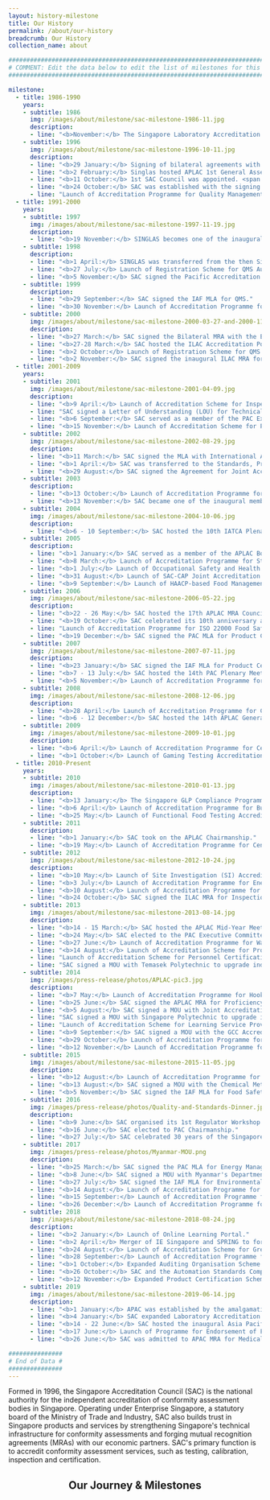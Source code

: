 ```yaml
---
layout: history-milestone
title: Our History
permalink: /about/our-history
breadcrumb: Our History
collection_name: about

######################################################################################
# COMMENT: Edit the data below to edit the list of milestones for this page #
######################################################################################

milestone:
  - title: 1986-1990
    years:
    - subtitle: 1986
      img: /images/about/milestone/sac-milestone-1986-11.jpg
      description:
      - line: "<b>November:</b> The Singapore Laboratory Accreditation Scheme (SINGLAS) was launched under the then Singapore Institute of Standards and Industrial Research (SISIR)."
    - subtitle: 1996
      img: /images/about/milestone/sac-milestone-1996-10-11.jpg
      description:
      - line: "<b>29 January:</b> Signing of bilateral agreements with National Accreditation for Testing Authorities (NATAS) Australia, Telerc (now called International Accreditation New Zealand, IANZ), American Association for Laboratory Accreditation (A2LA) & Hong Kong Laboratory Accreditation Scheme (HOKLAS) for laboratory accreditation."
      - line: "<b>2 February:</b> Singlas hosted APLAC 1st General Assembly."
      - line: "<b>11 October:</b> 1st SAC Council was appointed. <span class='milestone-arrow'></span>"
      - line: "<b>24 October:</b> SAC was established with the signing of MOU between the Ministry of Trade and Industry (MTI) and the then Singapore Confederation of Industries (SCI)."
      - line: "Launch of Accreditation Programme for Quality Management System (QMS) Certification."
  - title: 1991-2000
    years:
    - subtitle: 1997
      img: /images/about/milestone/sac-milestone-1997-11-19.jpg
      description:
      - line: "<b>19 November:</b> SINGLAS becomes one of the inaugural signatories of the APLAC MRA. <span class='milestone-arrow'></span>" 
    - subtitle: 1998
      description:
      - line: "<b>1 April:</b> SINGLAS was transferred from the then Singapore Productivity and Standards Board (PSB) to SAC."  
      - line: "<b>27 July:</b> Launch of Registration Scheme for QMS Auditor."  
      - line: "<b>5 November:</b> SAC signed the Pacific Accreditation Cooperation (PAC) MLA for QMS."  
    - subtitle: 1999
      description:
      - line: "<b>29 September:</b> SAC signed the IAF MLA for QMS."  
      - line: "<b>30 November:</b> Launch of Accreditation Programme for Environmental Management System (EMS) Certification."     
    - subtitle: 2000
      img: /images/about/milestone/sac-milestone-2000-03-27-and-2000-11-02.jpg
      description:
      - line: "<b>27 March:</b> SAC signed the Bilateral MRA with the European Co-operation for Accreditation (EA) for laboratory accreditation. <span class='milestone-arrow'></span>"  
      - line: "<b>27-28 March:</b> SAC hosted the ILAC Accreditation Policy Committee Meeting."  
      - line: "<b>2 October:</b> Launch of Registration Scheme for QMS Internal Auditor." 
      - line: "<b>2 November:</b> SAC signed the inaugural ILAC MRA for laboratory accreditation. <span class='milestone-arrow'></span>"  
  - title: 2001-2009
    years:
    - subtitle: 2001
      img: /images/about/milestone/sac-milestone-2001-04-09.jpg
      description:
      - line: "<b>9 April:</b> Launch of Accreditation Scheme for Inspection Bodies. <span class='milestone-arrow'></span>"  
      - line: "SAC signed a Letter of Understanding (LOU) for Technical Cooperation with the Ministry of Development, Brunei Darussalam."  
      - line: "<b>6 September:</b> SAC served as a member of the PAC Executive Committee."  
      - line: "<b>15 November:</b> Launch of Accreditation Scheme for Product Certification Bodies."    
    - subtitle: 2002
      img: /images/about/milestone/sac-milestone-2002-08-29.jpg
      description:
      - line: "<b>11 March:</b> SAC signed the MLA with International Auditor and Training Certification Association (IATCA) for QMS Auditor Registration."  
      - line: "<b>1 April:</b> SAC was transferred to the Standards, Productivity and Innovation Board (SPRING Singapore)." 
      - line: "<b>29 August:</b> SAC signed the Agreement for Joint Accreditation of Medical Laboratories with the College of American Pathologists. <span class='milestone-arrow'></span>" 
    - subtitle: 2003
      description:
      - line: "<b>13 October:</b> Launch of Accreditation Programme for Certification of Bunker Supply."
      - line: "<b>13 November:</b> SAC became one of the inaugural members of the APLAC MRA for Inspection."
    - subtitle: 2004
      img: /images/about/milestone/sac-milestone-2004-10-06.jpg
      description:
      - line: "<b>6 - 10 September:</b> SAC hosted the 10th IATCA Plenary Meeting. <span class='milestone-arrow'></span>"
    - subtitle: 2005
      description:
      - line: "<b>1 January:</b> SAC served as a member of the APLAC Board of Management."    
      - line: "<b>8 March:</b> Launch of Accreditation Programme for Structural Steelwork Inspection."   
      - line: "<b>1 July:</b> Launch of Occupational Safety and Health Management System (OSHMS) Accreditation Programme." 
      - line: "<b>31 August:</b> Launch of SAC-CAP Joint Accreditation Programme for Medical Testing."    
      - line: "<b>9 September:</b> Launch of HAACP-based Food Management System Accreditation Programme."    
    - subtitle: 2006
      img: /images/about/milestone/sac-milestone-2006-05-22.jpg
      description:
      - line: "<b>22 - 26 May:</b> SAC hosted the 17th APLAC MRA Council Meeting and Board of Management Meeting. <span class='milestone-arrow'></span>"
      - line: "<b>19 October:</b> SAC celebrated its 10th anniversary and 20 years of laboratory accreditation."   
      - line: "Launch of Accreditation Programme for ISO 22000 Food Safety Management System (FSMS) Certification."   
      - line: "<b>19 December:</b> SAC signed the PAC MLA for Product Certifcation."   
    - subtitle: 2007
      img: /images/about/milestone/sac-milestone-2007-07-11.jpg
      description:
      - line: "<b>23 January:</b> SAC signed the IAF MLA for Product Certifcation."
      - line: "<b>7 - 13 July:</b> SAC hosted the 14th PAC Plenary Meeting. <span class='milestone-arrow'></span>"   
      - line: "<b>5 November:</b> Launch of Accreditation Programme for Cargo Inspection and Medical Imaging."  
    - subtitle: 2008
      img: /images/about/milestone/sac-milestone-2008-12-06.jpg
      description:
      - line: "<b>28 April:</b> Launch of Accreditation Programme for Certification of Ready-Mixed Concrete."
      - line: "<b>6 - 12 December:</b> SAC hosted the 14th APLAC General Assembly and Technical Meetings. <span class='milestone-arrow'></span>"   
    - subtitle: 2009
      img: /images/about/milestone/sac-milestone-2009-10-01.jpg
      description:
      - line: "<b>6 April:</b> Launch of Accreditation Programme for Certification of Good Distribution Practice for Medical Devices (GDPMDS)."
      - line: "<b>1 October:</b> Launch of Gaming Testing Accreditation Programme. <span class='milestone-arrow'></span>"      
  - title: 2010-Present
    years:
    - subtitle: 2010
      img: /images/about/milestone/sac-milestone-2010-01-13.jpg
      description:
      - line: "<b>13 January:</b> The Singapore GLP Compliance Programme was admitted to OECD Mutual Acceptance of Data. <span class='milestone-arrow'></span>"
      - line: "<b>6 April:</b> Launch of Accreditation Programme for Business Continuity Management (BCM) Certification."
      - line: "<b>25 May:</b> Launch of Functional Food Testing Accreditation Programme."
    - subtitle: 2011
      description:
      - line: "<b>1 January:</b> SAC took on the APLAC Chairmanship."
      - line: "<b>19 May:</b> Launch of Accreditation Programme for Central Alarm Monitoring Stations (CAMS)."
    - subtitle: 2012
      img: /images/about/milestone/sac-milestone-2012-10-24.jpg
      description:
      - line: "<b>10 May:</b> Launch of Site Investigation (SI) Accreditation Programme."
      - line: "<b>3 July:</b> Launch of Accreditation Programme for Energy Management System (EnMS) Certification."
      - line: "<b>10 August:</b> Launch of Accreditation Programme for Technical Audit of Extension Schemes for Pressure Vessels."
      - line: "<b>24 October:</b> SAC signed the ILAC MRA for Inspection Bodies. <span class='milestone-arrow'></span>"
    - subtitle: 2013
      img: /images/about/milestone/sac-milestone-2013-08-14.jpg
      description:
      - line: "<b>14 - 15 March:</b> SAC hosted the APLAC Mid-Year Meetings for APLAC MRA Council and Board of Management."
      - line: "<b>24 May:</b> SAC elected to the PAC Executive Committee."
      - line: "<b>27 June:</b> Launch of Accreditation Programme for Water Efficiency Management System (WEMS) Certification."
      - line: "<b>14 August:</b> Launch of Accreditation Scheme for Proficiency Testing Providers (PTP)."
      - line: "Launch of Accreditation Scheme for Personnel Certification. <span class='milestone-arrow'></span>"
      - line: "SAC signed a MOU with Temasek Polytechnic to upgrade industry capability."
    - subtitle: 2014
      img: /images/press-release/photos/APLAC-pic3.jpg
      description:
      - line: "<b>7 May:</b> Launch of Accreditation Programme for Hook-Lift and Container (HL) Inspection."
      - line: "<b>25 June:</b> SAC signed the APLAC MRA for Proficiency Testing Providers (PTP). <span class='milestone-arrow'></span>"
      - line: "<b>5 August:</b> SAC signed a MOU with Joint Accreditation System of Australia and New Zealand (JAS-ANZ) for closer collaboration."
      - line: "SAC signed a MOU with Singapore Polytechnic to upgrade industry capability."
      - line: "Launch of Accreditation Scheme for Learning Service Providers (LSP) Certification."
      - line: "<b>9 September:</b> SAC signed a MOU with the GCC Accreditation Centre (GAC) for closer collaboration."
      - line: "<b>29 October:</b> Launch of Accreditation Programme for Multi-Tiered Cloud Computing Security (MTCS) Certification."
      - line: "<b>12 November:</b> Launch of Accreditation Programme for End-of-Life ICT Equipment Management (EIMS) Certification."
    - subtitle: 2015
      img: /images/about/milestone/sac-milestone-2015-11-05.jpg
      description:
      - line: "<b>12 August:</b> Launch of Accreditation Programme for Asset Management (AM) Certification."
      - line: "<b>13 August:</b> SAC signed a MOU with the Chemical Metrology Division (CMD) of Health Sciences Authority for closer collaboration."
      - line: "<b>5 November:</b> SAC signed the IAF MLA for Food Safety Management System (FSMS). <span class='milestone-arrow'></span>"
    - subtitle: 2016
      img: /images/press-release/photos/Quality-and-Standards-Dinner.jpg
      description:
      - line: "<b>9 June:</b> SAC organised its 1st Regulator Workshop to promote accreditation as a tool to support public policy."
      - line: "<b>16 June:</b> SAC elected to PAC Chairmanship."
      - line: "<b>27 July:</b> SAC celebrated 30 years of the Singapore Accreditation Programme. <span class='milestone-arrow'></span>"    
    - subtitle: 2017
      img: /images/press-release/photos/Myanmar-MOU.png
      description:
      - line: "<b>25 March:</b> SAC signed the PAC MLA for Energy Management System (EnMS) and Environmental Management System (EMS)."
      - line: "<b>8 June:</b> SAC signed a MOU with Myanmar's Department of Research and Innovation (DRI) and appointed as their partner accreditation body. <span class='milestone-arrow'></span>"
      - line: "<b>27 July:</b> SAC signed the IAF MLA for Environmental Management System (EMS)."
      - line: "<b>14 August:</b> Launch of Accreditation Programme for Medical Devices Quality Management System (ISO 13485) Certification."
      - line: "<b>15 September:</b> Launch of Accreditation Programme for Auditing Organisations."
      - line: "<b>26 December:</b> Launch of Accreditation Programme for Anti-Bribery Management System Certification."
    - subtitle: 2018
      img: /images/about/milestone/sac-milestone-2018-08-24.jpg
      description:
      - line: "<b>2 January:</b> Launch of Online Learning Portal."
      - line: "<b>2 April:</b> Merger of IE Singapore and SPRING to form Enterprise Singapore."
      - line: "<b>24 August:</b> Launch of Accreditation Scheme for Greenhouse Gas Validation & Verification Body. <span class='milestone-arrow'></span>"
      - line: "<b>28 September:</b> Launch of Accreditation Programme for Information Security Management System (ISMS) Certification."
      - line: "<b>1 October:</b> Expanded Auditing Organisation Scheme to include Risk Management Audit and expanded Product Certification Scheme to include Organic Primary Produce certification."
      - line: "<b>26 October:</b> SAC and the Automation Standards Compliance Institute (ASCI) signed an MoU to facilitate industry recognition of SAC-accredited conformity assessment bodies (CABs) providing ISA/IEC 62443 Industrial Automation and Control Systems Cybersecurity Certification under ASCI's ISASecure Scheme." 
      - line: "<b>12 November:</b> Expanded Product Certification Scheme to include certification of Structural Steelwork Fabricators." 
    - subtitle: 2019
      img: /images/about/milestone/sac-milestone-2019-06-14.jpg
      description:
      - line: "<b>1 January:</b> APAC was established by the amalgamation of APLAC and PAC."
      - line: "<b>4 January:</b> SAC expanded Laboratory Accreditation Scheme to include Robustness Testing under the Information Technology Field and ISASecure Certification under Product Certification Scheme."
      - line: "<b>14 - 22 June:</b> SAC hosted the inaugural Asia Pacific Accreditation Cooperation (APAC) 2019 Annual Meeting. <span class='milestone-arrow'></span>"
      - line: "<b>17 June:</b> Launch of Programme for Endorsement of Forest Certification (PEFC) - Chain of Custody Certification."
      - line: "<b>26 June:</b> SAC was admitted to APAC MRA for Medical Device - Quality Management System, Occupational Health & Safety Management System and Information Security Management System."

###############
# End of Data #
###############
---
```


<!-- COMMENT: content of page starts here -->
Formed in 1996, the Singapore Accreditation Council (SAC) is the national authority for the independent accreditation of conformity assessment bodies in Singapore. Operating under Enterprise Singapore, a statutory board of the Ministry of Trade and Industry, SAC also builds trust in Singapore products and services by strengthening Singapore's technical infrastructure for conformity assessments and forging mutual recognition agreements (MRAs) with our economic partners. SAC's primary function is to accredit conformity assessment services, such as testing, calibration, inspection and certification.

## **<center>Our Journey & Milestones</center>**
